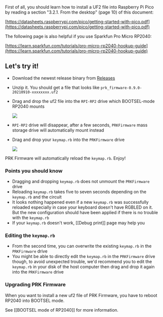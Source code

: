 First of all, you should learn how to install a UF2 file into Raspberry Pi Pico by reading a section "3.2.1. From the desktop" (page 10) of this document:

[https://datasheets.raspberrypi.com/pico/getting-started-with-pico.pdf](https://datasheets.raspberrypi.com/pico/getting-started-with-pico.pdf)

The following page is also helpful if you use Sparkfun Pro Micro RP2040:

[https://learn.sparkfun.com/tutorials/pro-micro-rp2040-hookup-guide](https://learn.sparkfun.com/tutorials/pro-micro-rp2040-hookup-guide)

## Let's try it!

- Download the newest release binary from [Releases](https://github.com/picoruby/prk_firmware/releases)

- Unzip it. You should get a file that looks like `prk_firmware-0.9.0-20210910-xxxxxxxx.uf2`

- Drag and drop the uf2 file into the `RPI-RP2` drive which BOOTSEL-mode RP2040 mounts

  ![](images/drag_and_drop_1.png)

- `RPI-RP2` drive will disappear, after a few seconds, `PRKFirmware` mass storage drive will automatically mount instead

- Drag and drop your `keymap.rb` into the `PRKFirmware` drive

  ![](images/drag_and_drop_2.png)

PRK Firmware will automatically reload the `keymap.rb`. Enjoy!

### Points you should know

- Dragging and dropping `keymap.rb` does not unmount the `PRKFirmware` drive
- Reloading `keymap.rb` takes five to seven seconds depending on the `keymap.rb` and the circuit
- It looks nothing happened even if a new `keymap.rb` was successfully reloaded especially in case your keyboard doesn't have RGBLED on it. But the new configuration should have been applied if there is no trouble with the `keymap.rb`
- If your `keymap.rb` doesn't work, [[Debug print]] page may help you

### Editing the `keymap.rb`

- From the second time, you can overwrite the existing `keymap.rb` in the `PRKFirmware` drive
- You might be able to directly edit the `keymap.rb` in the `PRKFirmware` drive though, to avoid unexpected trouble, we'd recommend you to edit the `keymap.rb` in your disk of the host computer then drag and drop it again into the `PRKFirmware` drive

### Upgrading PRK Firmware

When you want to install a new uf2 file of PRK Firmware, you have to reboot RP2040 into BOOTSEL mode.

See [[BOOTSEL mode of RP2040]] for more information.

